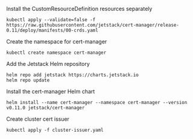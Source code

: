 Install the CustomResourceDefinition resources separately

```
kubectl apply --validate=false -f https://raw.githubusercontent.com/jetstack/cert-manager/release-0.11/deploy/manifests/00-crds.yaml
```

Create the namespace for cert-manager

```
kubectl create namespace cert-manager
```

Add the Jetstack Helm repository

```
helm repo add jetstack https://charts.jetstack.io
helm repo update
```

Install the cert-manager Helm chart

```
helm install --name cert-manager --namespace cert-manager --version v0.11.0 jetstack/cert-manager
```

Create cluster cert issuer

```
kubectl apply -f cluster-issuer.yaml
```